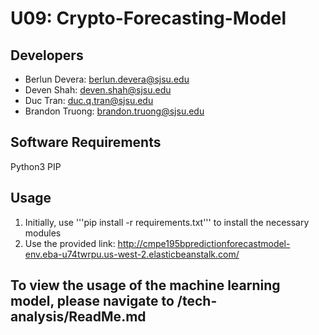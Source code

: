 # U09: Crypto-Forecasting-Model

## Developers
- Berlun Devera: berlun.devera@sjsu.edu
- Deven Shah: deven.shah@sjsu.edu
- Duc Tran: duc.q.tran@sjsu.edu
- Brandon Truong: brandon.truong@sjsu.edu

## Software Requirements
Python3
PIP

## Usage
1. Initially, use '''pip install -r requirements.txt''' to install the necessary modules
2. Use the provided link: http://cmpe195bpredictionforecastmodel-env.eba-u74twrpu.us-west-2.elasticbeanstalk.com/


## To view the usage of the machine learning model, please navigate to /tech-analysis/ReadMe.md
